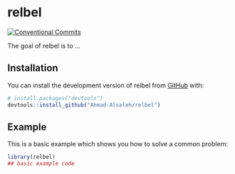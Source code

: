 
# relbel

<!-- badges: start -->
[![Conventional Commits](https://img.shields.io/badge/Conventional%20Commits-1.0.0-%23FE5196?logo=conventionalcommits&logoColor=white)](https://conventionalcommits.org)
<!-- badges: end -->

The goal of relbel is to ...

## Installation

You can install the development version of relbel from [GitHub](https://github.com/) with:

``` r
# install.packages("devtools")
devtools::install_github("Ahmad-Alsaleh/relbel")
```

## Example

This is a basic example which shows you how to solve a common problem:

``` r
library(relbel)
## basic example code
```

